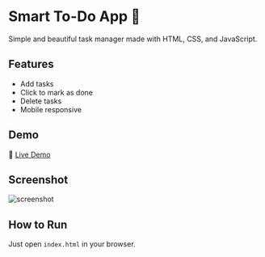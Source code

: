 ﻿# Smart To-Do App 📝

Simple and beautiful task manager made with HTML, CSS, and JavaScript.

## Features
- Add tasks
- Click to mark as done
- Delete tasks
- Mobile responsive

## Demo
🔗 [Live Demo](https://your-username.github.io/smart-todo-app)

## Screenshot
![screenshot](screenshot.png)

## How to Run
Just open `index.html` in your browser.
